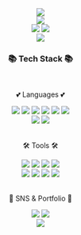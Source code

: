 <div align="center">
	 <img src="https://capsule-render.vercel.app/api?type=waving&color=BDBDC&height=200&section=header&text=Rena%20Github%20&fontSize=50" />	
</div>

<div align="center">
	<picture><img src="https://hits.seeyoufarm.com/api/count/incr/badge.svg?url=https%3A%2F%2Fgithub.com%2Frena0dayoungKang&count_bg=%23FFDAC7&title_bg=%23FFADAD&icon=&icon_color=%23E7E7E7&title=hits&edge_flat=false" /></picture> <br>
</div>
<div align="center">
	<picture><img src="http://mazassumnida.wtf/api/v2/generate_badge?boj=dayoungrenakang" /></picture>
	<picture><img src="https://github-readme-stats.vercel.app/api/top-langs/?username=rena0dayoungKang" /></picture>
</div>
<div align="center">	
	<picture><img src="https://velog-readme-stats.vercel.app/api?name=rena" /></picture>
</div>

<div align=center>
	<h3>📚 Tech Stack 📚</h3>
	<br>
	<p> 💕 Languages 💕 </p>
</div>
<div align="center">
 <img src="https://img.shields.io/badge/Java-007396?style=flat&logo=Java&logoColor=white" />
 <img src="https://img.shields.io/badge/HTML5-E34F26?style=flat&logo=HTML5&logoColor=white" />
 <img src="https://img.shields.io/badge/CSS3-1572B6?style=flat&logo=CSS3&logoColor=white" />
 <img src="https://img.shields.io/badge/JavaScript-F7DF1E?style=flat&logo=JS&logoColor=white"/>
 <img src="https://img.shields.io/badge/Spring-6DB33F?style=flat&logo=Spring&logoColor=white"/>
 <img src="https://img.shields.io/badge/SpringBoot-6DB33F?style=flat&logo=SpringBoot&logoColor=white"/>
 <br>
 <img src="https://img.shields.io/badge/MySQL-4479A1?style=flat&logo=MySQL&logoColor=white"/>
 <img src="https://img.shields.io/badge/Bootstrap-7952B3?style=flat&logo=Bootstrap&logoColor=white"/>
</div>
<br>
<div align=center>
 <p>🛠️ Tools 🛠️</p>
</div>
<div align=center>
  <img src="https://img.shields.io/badge/Eclipse IDE-2C2255?style=flat&logo=Eclipse IDE&logoColor=white"/>
  <img src="https://img.shields.io/badge/intelliJ IDE-000000?style=flat&logo=Intellij IDEA&logoColor=white"/>
  <img src="https://img.shields.io/badge/Visual Studio Code-5C2D91?style=flat&logo=Visual Studio&logoColor=white"/>
  <img src="https://img.shields.io/badge/Tomcat-F8DC75?style=flat&logo=Tomcat&logoColor=white"/>
  <br>
  <img src="https://img.shields.io/badge/Github-181717?style=flat&logo=Github&logoColor=white"/>
  <img src="https://img.shields.io/badge/Sourcetree-0052CC?style=flat&logo=Sourcetree&logoColor=white"/>
  <img src="https://img.shields.io/badge/Slack-#4A154B?style=flat&logo=Slack&logoColor=white"/>
  <img src="https://img.shields.io/badge/Jira-#0052CC?style=flat&logo=Jira&logoColor=white"/>
</div>
<br>
<div align=center>
	<p>🎨 SNS & Portfolio 🎨</p>
</div>
<div align=center>
  <a href="https://velog.io/@rena"><img src="https://img.shields.io/badge/Velog-20C997?style=flat&logo=Velog&logoColor=white" /></a>
  <img src="https://img.shields.io/badge/Portfolio-FFE200?style=flat&logo=Portfolio&logoColor=white"/>
</div>
<div>
	
</div>
<div align="center">
	 <img src="https://capsule-render.vercel.app/api?type=waving&color=BDBDC&height=200&section=footer&fontSize=80" />	
</div>


<!--
**rena0dayoungKang/rena0dayoungKang** is a ✨ _special_ ✨ repository because its `README.md` (this file) appears on your GitHub profile.

Here are some ideas to get you started:

- 👋 Hi, I’m @rena0dayoungKang         <br>
- 👀 I’m interested in JAVA, Clean Code<br>
- 🌱 I’m currently learning JAVA-spring  <br>
- 💞️ I’m looking to collaborate on ANYONE~ <br>
- 📫 How to reach me dayoungrenakang@gmail.com <br>

<img src="https://github-readme-stats.vercel.app/api?username=rena0dayoungKang&show_icons=true">
-->
